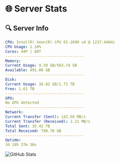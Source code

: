 # 🌐 Server Stats
## 🔍 Server Info
```yaml
CPU: Intel(R) Xeon(R) CPU E5-2699 v4 @ 1237.44GHz
CPU Usage: 1.10%
Cores: 44P | 88T
-----------------------------------
Memory:
Current Usage: 9.50 GB/503.74 GB
Available: 491.00 GB
-----------------------------------
Disk:
Current Usage: 16.82 GB/1.71 TB
Free: 1.61 TB
-----------------------------------
GPU:
No GPU detected
-----------------------------------
Network:
Current Transfer (Sent): 142.58 MB/s
Current Transfer (Received): 2.21 MB/s
Total Sent: 35.42 TB
Total Received: 790.70 GB
-----------------------------------
Uptime:
3d 18h 37m 36s
```
![GitHub Stats](https://img.shields.io/badge/Updated-2025-02-11_17:20:54-blue)